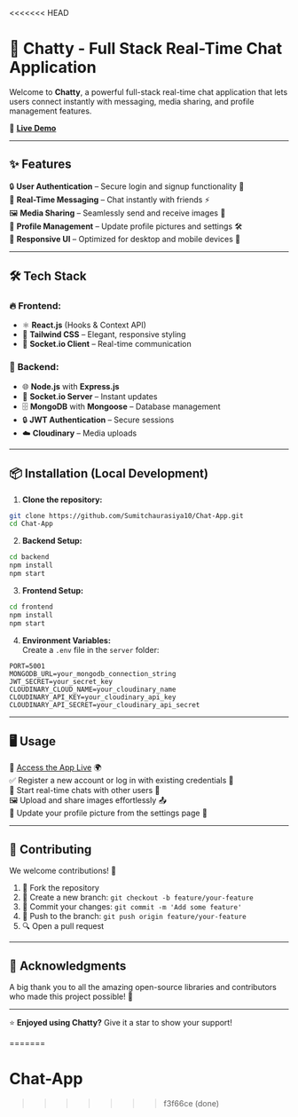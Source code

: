 <<<<<<< HEAD
# 💬 **Chatty** - Full Stack Real-Time Chat Application

Welcome to **Chatty**, a powerful full-stack real-time chat application that lets users connect instantly with messaging, media sharing, and profile management features.

🚀 **[Live Demo](https://fullstack-chat-app-x0jh.onrender.com)**

---

## ✨ **Features**

🔒 **User Authentication** – Secure login and signup functionality 🔑  
💬 **Real-Time Messaging** – Chat instantly with friends ⚡  
🖼️ **Media Sharing** – Seamlessly send and receive images 📸  
👤 **Profile Management** – Update profile pictures and settings 🛠️  
📱 **Responsive UI** – Optimized for desktop and mobile devices 📲  

---

## 🛠️ **Tech Stack**

### 🔥 **Frontend:**
- ⚛️ **React.js** (Hooks & Context API)
- 🎨 **Tailwind CSS** – Elegant, responsive styling
- 🔗 **Socket.io Client** – Real-time communication

### 🚀 **Backend:**
- 🌐 **Node.js** with **Express.js**
- 🔌 **Socket.io Server** – Instant updates
- 🗄️ **MongoDB** with **Mongoose** – Database management
- 🔒 **JWT Authentication** – Secure sessions
- ☁️ **Cloudinary** – Media uploads

---

## 📦 **Installation (Local Development)**

1. **Clone the repository:**

```bash
git clone https://github.com/Sumitchaurasiya10/Chat-App.git
cd Chat-App
```

2. **Backend Setup:**

```bash
cd backend
npm install
npm start
```

3. **Frontend Setup:**

```bash
cd frontend
npm install
npm start
```

4. **Environment Variables:**  
Create a `.env` file in the `server` folder:

```env
PORT=5001
MONGODB_URL=your_mongodb_connection_string
JWT_SECRET=your_secret_key
CLOUDINARY_CLOUD_NAME=your_cloudinary_name
CLOUDINARY_API_KEY=your_cloudinary_api_key
CLOUDINARY_API_SECRET=your_cloudinary_api_secret
```

---

## 🖥️ **Usage**

🔗 [Access the App Live](https://fullstack-chat-app-x0jh.onrender.com) 🌍  
✅ Register a new account or log in with existing credentials 🔑  
💬 Start real-time chats with other users 📡  
🖼️ Upload and share images effortlessly 📤  
👤 Update your profile picture from the settings page 🎨  

---

## 🤝 **Contributing**

We welcome contributions! 🙌

1. 🔀 Fork the repository
2. 🌿 Create a new branch: `git checkout -b feature/your-feature`
3. 💾 Commit your changes: `git commit -m 'Add some feature'`
4. 🚀 Push to the branch: `git push origin feature/your-feature`
5. 🔍 Open a pull request

---

## 🙏 **Acknowledgments**

A big thank you to all the amazing open-source libraries and contributors who made this project possible! 🌟

---

⭐ **Enjoyed using Chatty?** Give it a star to show your support!

=======
# Chat-App
>>>>>>> f3f66ce (done)
